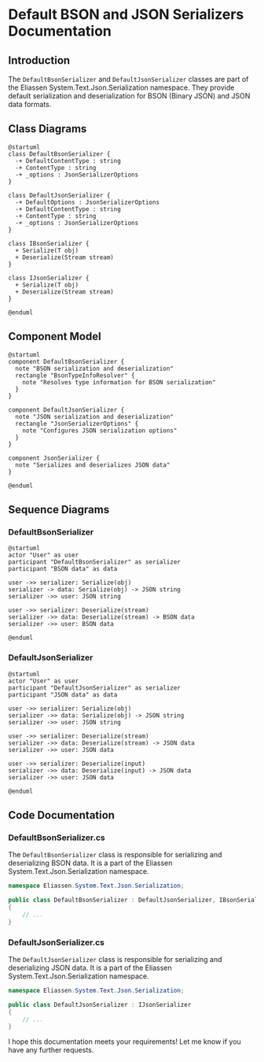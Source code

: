 # Default BSON and JSON Serializers Documentation

## Introduction

The `DefaultBsonSerializer` and `DefaultJsonSerializer` classes are part of the Eliassen System.Text.Json.Serialization namespace. They provide default serialization and deserialization for BSON (Binary JSON) and JSON data formats.

## Class Diagrams

```plantuml
@startuml
class DefaultBsonSerializer {
  -+ DefaultContentType : string
  -+ ContentType : string
  -+ _options : JsonSerializerOptions
}

class DefaultJsonSerializer {
  -+ DefaultOptions : JsonSerializerOptions
  -+ DefaultContentType : string
  -+ ContentType : string
  -+ _options : JsonSerializerOptions
}

class IBsonSerializer {
  + Serialize(T obj)
  + Deserialize(Stream stream)
}

class IJsonSerializer {
  + Serialize(T obj)
  + Deserialize(Stream stream)
}

@enduml
```

## Component Model

```plantuml
@startuml
component DefaultBsonSerializer {
  note "BSON serialization and deserialization"
  rectangle "BsonTypeInfoResolver" {
    note "Resolves type information for BSON serialization"
  }
}

component DefaultJsonSerializer {
  note "JSON serialization and deserialization"
  rectangle "JsonSerializerOptions" {
    note "Configures JSON serialization options"
  }
}

component JsonSerializer {
  note "Serializes and deserializes JSON data"
}

@enduml
```

## Sequence Diagrams

### DefaultBsonSerializer

```plantuml
@startuml
actor "User" as user
participant "DefaultBsonSerializer" as serializer
participant "BSON data" as data

user ->> serializer: Serialize(obj)
serializer -> data: Serialize(obj) -> JSON string
serializer ->> user: JSON string

user ->> serializer: Deserialize(stream)
serializer ->> data: Deserialize(stream) -> BSON data
serializer ->> user: BSON data

@enduml
```

### DefaultJsonSerializer

```plantuml
@startuml
actor "User" as user
participant "DefaultJsonSerializer" as serializer
participant "JSON data" as data

user ->> serializer: Serialize(obj)
serializer ->> data: Serialize(obj) -> JSON string
serializer ->> user: JSON string

user ->> serializer: Deserialize(stream)
serializer ->> data: Deserialize(stream) -> JSON data
serializer ->> user: JSON data

user ->> serializer: Deserialize(input)
serializer ->> data: Deserialize(input) -> JSON data
serializer ->> user: JSON data

@enduml
```

## Code Documentation

### DefaultBsonSerializer.cs

The `DefaultBsonSerializer` class is responsible for serializing and deserializing BSON data. It is a part of the Eliassen System.Text.Json.Serialization namespace.

```csharp
namespace Eliassen.System.Text.Json.Serialization;

public class DefaultBsonSerializer : DefaultJsonSerializer, IBsonSerializer
{
    // ...
}
```

### DefaultJsonSerializer.cs

The `DefaultJsonSerializer` class is responsible for serializing and deserializing JSON data. It is a part of the Eliassen System.Text.Json.Serialization namespace.

```csharp
namespace Eliassen.System.Text.Json.Serialization;

public class DefaultJsonSerializer : IJsonSerializer
{
    // ...
}
```

I hope this documentation meets your requirements! Let me know if you have any further requests.